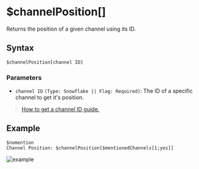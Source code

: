 # $channelPosition[]
Returns the position of a given channel using its ID.

## Syntax
```
$channelPosition[channel ID]
```
### Parameters
- `channel ID` `(Type: Snowflake || Flag: Required)`: The ID of a specific channel to get it's position.
> [How to get a channel ID guide.](https://support.discord.com/hc/en-us/articles/206346498-Where-can-I-find-my-User-Server-Message-ID-)
## Example
```
$nomention
Channel Position: $channelPosition[$mentionedChannels[1;yes]]
```
![example](https://user-images.githubusercontent.com/113303649/213238052-dff8ca6d-b0ec-489a-96c3-20146606a0e3.png)

